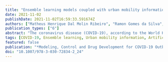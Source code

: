 ```yaml
---
title: "Ensemble learning models coupled with urban mobility information applied to predict COVID-19 incidence cases"
date: 2021-11-02
publishDate: 2021-11-02T16:59:33.591674Z
authors: ["Matheus Henrique Dal Molin Ribeiro", "Ramon Gomes da Silva", "José Henrique Kleinübing Larcher", "Viviana Cocco Mariani", "Leandro Santos Coelho"]
publication_types: ["6"]
abstract: "The coronavirus disease (COVID-19), according to the World Health Organization, by September 4th, 2020, has infected more than 26 million people, and more than 865 thousand have died from it in the worldwide. It is important to forecast the incidence of cases in a short-term horizon to help the public health system develop strategic planning to deal with the COVID-19. In this chapter, several artificial intelligence (AI) models including extreme gradient boosting, extreme learning machine, long short-term memory, and support vector regression are used stand-alone, and coupled with the ensemble empirical mode decomposition (EEMD) employed to decompose the time-series into several intrinsic mode functions and residual signals. All AI techniques are evaluated in the task of forecasting daily incidence COVID-19 cases in ten Brazilian states, with a high number of cases by September 4th, 2020, with seven and fourteen-days-ahead. Previous COVID-19 incidence cases and urban mobility information were employed as systems input for all forecasting models. The models' effectiveness are  evaluated based on the performance criteria. In general, the EEMD approach outperformed the compared models regarding the accuracy in 65% of the cases. Regarding the exogenous variables, urban mobility information indeed plays a key role in the forecasting task. Therefore, due to the efficiency of evaluated forecasting models to forecasting cumulative COVID-19 cases up to fourteen-days-ahead, the adopted models can be recommended as promising models for forecasting and can be used to assist in development of public policies to mitigate the effects of COVID-19 outbreak."
tags: [COVID-19, Ensemble learning, Urban mobility information, Artificial intelligence]
featured: false
publication: "*Modeling, Control and Drug Development for COVID-19 Outbreak Prevention*"
doi: "10.1007/978-3-030-72834-2_24"
---
```


